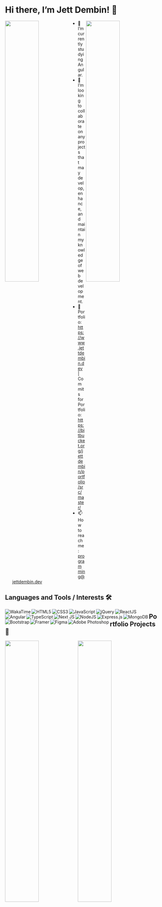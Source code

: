 # Hi there, I’m Jett Dembin! 👋

<div>
<img align="left" width="47%" src="https://github-readme-stats.vercel.app/api?username=jettdembin&theme=radical&show_icons=true&border_color=29D9FF"/>
<img align="right" width="47%" src="https://github-readme-stats.vercel.app/api/top-langs/?username=jettdembin&layout=compact&theme=radical&border_color=29D9FF"/>
</div>

- 🌱 I’m currently studying Angular.
- 👾 I’m looking to collaborate on any projects that may develop, enhance, and maintain my knowledge of web development.
- 🙌 Portfolio: 
      https://www.jettdembin.dev | Commits for Portfolio: https://bitbucket.org/jettdembin/portfolio/src/master/
- 📫 How to reach me: 
      programming@jettdembin.dev

 ## Languages and Tools / Interests 🛠 
<a href="https://wakatime.com/@ac15a806-5102-4e51-99e1-123206018645"><img align="left" src="https://wakatime.com/badge/user/ac15a806-5102-4e51-99e1-123206018645.svg" alt="WakaTime" /></a>
<img align="left" alt="HTML5" src="https://img.shields.io/badge/html5-%23E34F26.svg?style=for-the-badge&logo=html5&logoColor=white"/>
<img align="left" alt="CSS3" src="https://img.shields.io/badge/css3-%231572B6.svg?style=for-the-badge&logo=css3&logoColor=white"/>
<img align="left"  alt="JavaScript" src="https://img.shields.io/badge/javascript-%23323330.svg?style=for-the-badge&logo=javascript&logoColor=%23F7DF1E"/>
<img align="left" alt="jQuery" src="https://img.shields.io/badge/jquery-%230769AD.svg?style=for-the-badge&logo=jquery&logoColor=white"/>
<img align="left"  alt="ReactJS" src="https://img.shields.io/badge/react-%2320232a.svg?style=for-the-badge&logo=react&logoColor=%2361DAFB"/>
<img align="left" alt="Angular" src="https://img.shields.io/badge/angular-%23DD0031.svg?style=for-the-badge&logo=angular&logoColor=white"/>
<img align="left" alt="TypeScript" src="https://img.shields.io/badge/typescript-%23007ACC.svg?style=for-the-badge&logo=typescript&logoColor=white"/>
<img align="left" alt="Next JS" src="https://img.shields.io/badge/Next-black?style=for-the-badge&logo=next.js&logoColor=white"/>
<img align="left" alt="NodeJS" src="https://img.shields.io/badge/node.js-6DA55F?style=for-the-badge&logo=node.js&logoColor=white"/>
<img align="left" alt="Express.js" src="https://img.shields.io/badge/express.js-%23404d59.svg?style=for-the-badge&logo=express&logoColor=%2361DAFB"/>
<img align="left" alt="MongoDB" src="https://img.shields.io/badge/MongoDB-%234ea94b.svg?style=for-the-badge&logo=mongodb&logoColor=white"/>
<img align="left" alt="Bootstrap" src="https://img.shields.io/badge/bootstrap-%23563D7C.svg?style=for-the-badge&logo=bootstrap&logoColor=white"/>
<img align="left" alt="Framer" src="https://img.shields.io/badge/Framer-black?style=for-the-badge&logo=framer&logoColor=blue"/>
<img align="left" alt="Figma" src="https://img.shields.io/badge/figma-%23F24E1E.svg?style=for-the-badge&logo=figma&logoColor=white"/>
<img align="left" alt="Adobe Photoshop" src="https://img.shields.io/badge/adobe%20photoshop-%2331A8FF.svg?style=for-the-badge&logo=adobe%20photoshop&logoColor=white"/>


##            
## 
## 
## Portfolio Projects 💫

<a href="https://github.com/jettdembin/beatMaker">
      <img align="left" width="47%" src="https://github-readme-stats.vercel.app/api/pin/?username=jettdembin&repo=beatMaker&theme=radical&border_color=29D9FF"/>
</a>
<a href="https://github.com/jettdembin/photowebsite">
      <img align="left" width="47%" src="https://github-readme-stats.vercel.app/api/pin/?username=jettdembin&repo=photowebsite&theme=radical&border_color=29D9FF"/>
</a>
<a href="https://github.com/jettdembin/mockyoutubeapi">
      <img align="left" width="47%" src="https://github-readme-stats.vercel.app/api/pin/?username=jettdembin&repo=mockyoutubeapi&theme=radical&border_color=29D9FF"/>
</a>
<a href="https://github.com/jettdembin/calculator">
      <img align="left" width="47%" src="https://github-readme-stats.vercel.app/api/pin/?username=jettdembin&repo=calculator&theme=radical&border_color=29D9FF"/>
</a>
<a href="https://github.com/jettdembin/ecommerce">
      <img align="left" width="47%" src="https://github-readme-stats.vercel.app/api/pin/?username=jettdembin&repo=ecommerce&theme=radical&border_color=29D9FF"/>
</a>
<a href="https://github.com/jettdembin/todoList">
      <img align="left" width="47%" src="https://github-readme-stats.vercel.app/api/pin/?username=jettdembin&repo=todoList&theme=radical&border_color=29D9FF"/>
</a>
<a href="https://github.com/jettdembin/quizApp">
      <img align="left" width="47%" src="https://github-readme-stats.vercel.app/api/pin/?username=jettdembin&repo=quizApp&theme=radical&border_color=29D9FF"/>
</a>
<a href="https://github.com/jettdembin/jobBoardApi">
      <img align="left" width="47%" src="https://github-readme-stats.vercel.app/api/pin/?username=jettdembin&repo=jobBoardApi&theme=radical&border_color=29D9FF"/>
</a>




<!---
jettdembin/jettdembin is a ✨ special ✨ repository because its `README.md` (this file) appears on your GitHub profile.
You can click the Preview link to take a look at your changes.
--->
